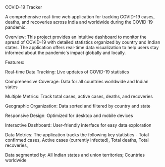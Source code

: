 COVID-19 Tracker

A comprehensive real-time web application for tracking COVID-19 cases, deaths, and recoveries across India and worldwide during the COVID-19 pandemic.

Overview: This project provides an intuitive dashboard to monitor the spread of COVID-19 with detailed statistics organized by country and Indian states. The application offers real-time data visualization to help users stay informed about the pandemic's impact globally and locally.

Features:

Real-time Data Tracking: Live updates of COVID-19 statistics

Comprehensive Coverage: Data for all countries worldwide and Indian states

Multiple Metrics: Track total cases, active cases, deaths, and recoveries

Geographic Organization: Data sorted and filtered by country and state

Responsive Design: Optimized for desktop and mobile devices

Interactive Dashboard: User-friendly interface for easy data exploration


Data Metrics: The application tracks the following key statistics - Total confirmed cases, Active cases (currently infected), Total deaths, Total recoveries, 

Data segmented by: All Indian states and union territories; Countries worldwide
